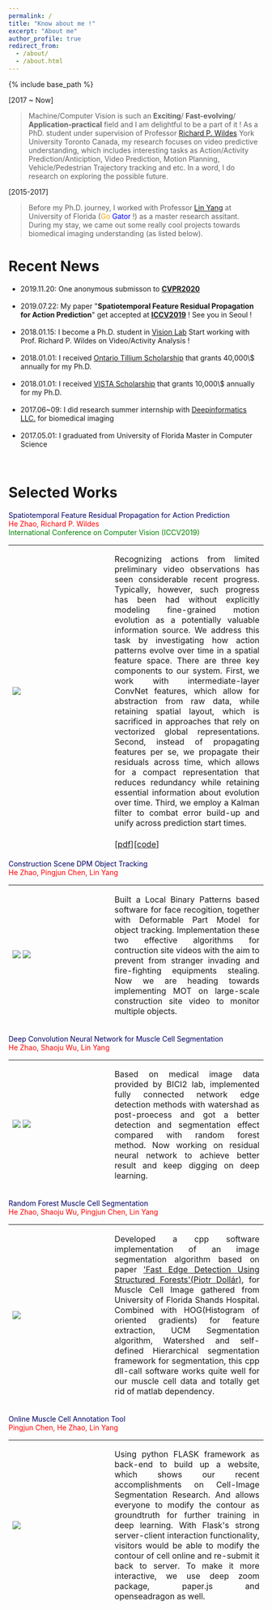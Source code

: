 ```yaml
---
permalink: /
title: "Know about me !"
excerpt: "About me"
author_profile: true
redirect_from: 
  - /about/
  - /about.html
---
```

{% include base_path %}

[2017 ~ Now]
> Machine/Computer Vision is such an <b>Exciting</b>/ <b>Fast-evolving</b>/ <b>Application-practical</b> field and I am delightful to be a part of it ! As a PhD. student under supervision of Professor <a href="http://www.cse.yorku.ca/~wildes/">Richard P. Wildes</a> York University Toronto Canada, my research focuses on video predictive understanding, which includes interesting tasks as Action/Activity Prediction/Anticiption, Video Prediction, Motion Planning, Vehicle/Pedestrian Trajectory tracking and etc. In a word, I do research on exploring the possible future.

[2015-2017]
> Before my Ph.D. journey, I worked with Professor <a href='https://www.bme.ufl.edu/labs/yang/'> Lin Yang</a> at University of Florida (<font color='orange'>Go</font> <font color='blue'>Gator</font> !) as a master research assitant. During my stay, we came out some really cool projects towards biomedical imaging understanding (as listed below). 

# Recent News
<div id='list_scroll'>
    <nav>
        <ul>
            <li> 2019.11.20: One anonymous submisson to <a href='http://openaccess.thecvf.com/ICCV2019.py'><b>CVPR2020</b></a></li>
            <br />
            <li> 2019.07.22: My paper "<b>Spatiotemporal Feature Residual Propagation for Action Prediction</b>" get accepted at <a href='http://openaccess.thecvf.com/ICCV2019.py'><b>ICCV2019</b></a> ! See you in Seoul ! </li>
            <br />
            <li> 2018.01.15: I become a Ph.D. student in <a href='http://vision.eecs.yorku.ca/main/'>Vision Lab</a> Start working with Prof. Richard P. Wildes on Video/Activity Analysis !</li>
            <br />
            <li> 2018.01.01: I received <a href='https://gradstudies.yorku.ca/current-students/student-finances/funding-awards/ots/'>Ontario Tillium Scholarship</a> that grants 40,000\$ annually for my Ph.D. </li>
            <br />
            <li> 2018.01.01: I received <a href='https://vista.info.yorku.ca/opportunities/doctoral-scholarships/'>VISTA Scholarship</a> that grants 10,000\$ annually for my Ph.D. </li>
            <br />
            <li> 2017.06~09: I did research summer internship with <a href='http://deepinformatics.com.cn/'>Deepinformatics LLC.</a> for biomedical imaging </li>
            <br />
            <li> 2017.05.01: I graduated from University of Florida Master in Computer Science</li>
        </ul>
    </nav>
</div>
<br />

# Selected Works
<table style='background-color:transparent border-collapse:collapse border: none'>
    <tbody>
        <tr>
            <span style="bold; color: #000066;">Spatiotemporal Feature Residual Propagation for Action Prediction</span>
        </tr><br />
        <tr>
            <font color='red'>He Zhao, Richard P. Wildes</font>
        </tr><br />
        <tr>
            <font color='green'> International Conference on Computer Vision (ICCV2019) </font>
        </tr>
        <tr>
            <td width="40%" style="border-style:hidden;">
                <img src="https://JoeHEZHAO.github.io/images/iccv_2019.png">
            </td>
            <td style="border-style:hidden;">
                <p style="text-align: justify;">
                Recognizing actions from limited preliminary video observations
                has seen considerable recent progress. Typically,
                however, such progress has been had without explicitly
                modeling fine-grained motion evolution as a potentially
                valuable information source. We address this
                task by investigating how action patterns evolve over time in 
                a spatial feature space. There are three key components to 
                our system. First, we work with intermediate-layer ConvNet 
                features, which allow for abstraction from raw data, while 
                retaining spatial layout, which is sacrificed in approaches 
                that rely on vectorized global representations. Second, instead 
                of propagating features per se, we propagate their 
                residuals across time, which allows for a compact representation 
                that reduces redundancy while retaining essential 
                information about evolution over time. Third, we employ a 
                Kalman filter to combat error build-up and unify across prediction 
                start times.
                </p>
            </td>
        </tr>
        <tr>
            <td style="border-style:hidden;"> </td>
            <td style="border-style:hidden;">
                [<a href='http://openaccess.thecvf.com/content_ICCV_2019/papers/Zhao_Spatiotemporal_Feature_Residual_Propagation_for_Action_Prediction_ICCV_2019_paper.pdf'>pdf</a>][<a href='JoeHEZHAO.github'>code</a>]
            </td>
        </tr>
    </tbody>
</table>

<table style='background-color:transparent border-collapse:collapse border: none'>
    <tbody>
        <tr>
            <span style="bold; color: #000066;">Construction Scene DPM Object Tracking</span>
        </tr><br />
        <tr>
            <font color='red'>He Zhao, Pingjun Chen, Lin Yang</font>
        </tr><br />
        <tr>
            <td width="40%" style="border-style:hidden;">
                <img src="https://JoeHEZHAO.github.io/images/flagDetection.gif">
                <img src="https://JoeHEZHAO.github.io/images/fireEquimentsDetection.gif">
            </td>
            <td style="border-style:hidden;">
                <p style="text-align: justify;">
                Built a Local Binary Patterns based software for face recogition, together with Deformable Part Model for object tracking. Implementation these two effective algorithms for contruction site videos with the aim to prevent from stranger invading and fire-fighting equipments stealing. Now we are heading towards implementing MOT on large-scale construction site video to monitor multiple objects.
                </p>
            </td>
        </tr>
    </tbody>
</table>

<table style='background-color:transparent border-collapse:collapse border: none'>
    <tbody>
        <tr>
            <span style="bold; color: #000066;">Deep Convolution Neural Network for Muscle Cell Segmentation</span>
        </tr><br />
        <tr>
            <font color='red'>He Zhao, Shaoju Wu, Lin Yang</font>
        </tr><br />
        <tr>
            <td width="40%" style="border-style:hidden;">
                <img src="https://JoeHEZHAO.github.io/images/segmentation.gif">
                <img src="https://JoeHEZHAO.github.io/images/DeepNetworkArchitect.png">
            </td>
            <td style="border-style:hidden;">
                <p style="text-align: justify;">
                Based on medical image data provided by BICI2 lab, implemented fully connected network edge detection methods with watershad as post-proecess and got a better detection and segmentation effect compared with random forest method. Now working on residual neural network to achieve better result and keep digging on deep learning.
                </p>
            </td>
        </tr>
    </tbody>
</table>

<table style='background-color:transparent border-collapse:collapse border: none'>
    <tbody>
        <tr>
            <span style="bold; color: #000066;">Random Forest Muscle Cell Segmentation</span>
        </tr><br />
        <tr>
            <font color='red'>He Zhao, Shaoju Wu, Pingjun Chen, Lin Yang</font>
        </tr><br />
        <tr>
            <td width="40%" style="border-style:hidden;">
                <img src="https://JoeHEZHAO.github.io/images/random_forest.gif">
            </td>
            <td style="border-style:hidden;">
                <p style="text-align: justify;">
                 Developed a cpp software implementation of an image segmentation algorithm based on paper <a href="https://arxiv.org/pdf/1406.5549.pdf" target="_blank">'Fast Edge Detection Using Structured Forests'(Piotr Dollár)</a>, for Muscle Cell Image gathered from University of Florida Shands Hospital. Combined with HOG(Histogram of oriented gradients) for feature extraction, UCM Segmentation algorithm, Watershed and self-defined Hierarchical segmentation framework for segmentation, this cpp dll-call software works quite well for our muscle cell data and totally get rid of matlab dependency.
                </p>
            </td>
        </tr>
    </tbody>
</table>

<table style='background-color:transparent border-collapse:collapse border: none'>
    <tbody>
        <tr>
            <span style="bold; color: #000066;">Online Muscle Cell Annotation Tool</span>
        </tr><br />
        <tr>
            <font color='red'>Pingjun Chen, He Zhao, Lin Yang</font>
        </tr><br />
        <tr>
            <td width="40%" style="border-style:hidden;">
                <img src="https://JoeHEZHAO.github.io/images/onlineAnnotationDemo.gif">
            </td>
            <td style="border-style:hidden;">
                <p style="text-align: justify;">
                Using python FLASK framework as back-end to build up a website, which shows our recent accomplishments on Cell-Image Segmentation Research. And allows everyone to modify the contour as groundtruth for further training in deep learning. With Flask's strong server-client interaction functionality, visitors would be able to modify the contour of cell online and re-submit it back to server. To make it more interactive, we use deep zoom package, paper.js and openseadragon as well.
                </p>
            </td>
        </tr>
    </tbody>
</table>
